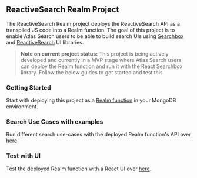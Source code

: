 ## ReactiveSearch Realm Project

The ReactiveSearch Realm project deploys the ReactiveSearch API as a transpiled JS code into a Realm function. The goal of this project is to enable Atlas Search users to be able to build search UIs using [Searchbox](https://opensource.appbase.io/searchbox) and [ReactiveSearch](https://opensource.appbase.io/reactivesearch) UI libraries.

> **Note on current project status:** This project is being actively developed and currently in a MVP stage where Atlas Search users can deploy the Realm function and run it with the React Searchbox library. Follow the below guides to get started and test this.

### Getting Started

Start with deploying this project as a [Realm function](deploy.md) in your MongoDB environment.

### Search Use Cases with examples

Run different search use-cases with the deployed Realm function's API over [here](REST.md).

### Test with UI

Test the deployed Realm function with a React UI over [here](test-with-ui.md).